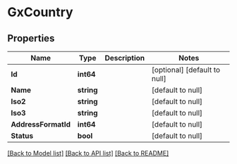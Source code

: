 # GxCountry

## Properties
Name | Type | Description | Notes
------------ | ------------- | ------------- | -------------
**Id** | **int64** |  | [optional] [default to null]
**Name** | **string** |  | [default to null]
**Iso2** | **string** |  | [default to null]
**Iso3** | **string** |  | [default to null]
**AddressFormatId** | **int64** |  | [default to null]
**Status** | **bool** |  | [default to null]

[[Back to Model list]](../README.md#documentation-for-models) [[Back to API list]](../README.md#documentation-for-api-endpoints) [[Back to README]](../README.md)


